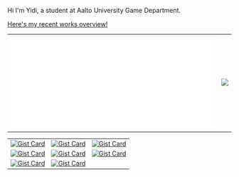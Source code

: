 <!-- ## Here's Yidi! -->

Hi I'm Yidi, a student at Aalto University Game Department.

[Here's my recent works overview!](https://maoyeedy.notion.site/Yidi-Mao-recent-works-overview-1e2ff91211db80849514c33400ccf5c7?pvs=4)


<!-- ![Maoyeedy's GitHub stats](https://github-readme-stats.vercel.app/api?username=Maoyeedy&custom_title=Github%20Stats&hide_rank=true&text_bold=false) -->

<!-- <img src="metrics.svg" width="50%" > -->
<table>
  <tr>
    <td>
      <a href="">
      <img src="metrics.plugin.isocalendar.half.svg" width="100%"/>
      </a>
    </td>
    <td>
      <a href="">
      <img src="https://github-readme-stats.vercel.app/api/wakatime?username=Yidi&api_domain=www.maoyeedy.com&custom_title=Wakapi%20Weekly%20Stats&hide=unknown,reg,asmdef&langs_count=10&layout=compact&hide_border=true" width="100%"/>
      <!-- <img src="metrics.plugin.wakatime.svg" width="100%"/> -->
      </a>
    </td>
  </tr>
  <!-- <tr>
    <td>
      <a href="https://github.com/anuraghazra/github-readme-stats">
      <img align="center" src="https://github-readme-stats.vercel.app/api/pin/?username=anuraghazra&repo=github-readme-stats&hide_border=true" width="100%"/>
      </a>
    </td>
    <td>
    <a href="https://github.com/anuraghazra/convoychat">
      <img align="center" src="https://github-readme-stats.vercel.app/api/pin/?username=anuraghazra&repo=convoychat&hide_border=true" width="100%"/>
    </a>
    </td>
  </tr> -->
</table>

<table width="100%">
  <tbody>
    <tr>
      <td><a href="https://gist.github.com/Maoyeedy/0b372fc60cbe6a9f138841946652d30c"><img src="https://github-readme-stats.vercel.app/api/gist?id=0b372fc60cbe6a9f138841946652d30c" alt="Gist Card"/></a></td>
      <td><a href="https://gist.github.com/Maoyeedy/48745760573afe5ceadc068fc3a37ecb"><img src="https://github-readme-stats.vercel.app/api/gist?id=48745760573afe5ceadc068fc3a37ecb" alt="Gist Card"/></a></td>
      <td><a href="https://gist.github.com/Maoyeedy/a8d66b314dfe671a6a9336eb4a2d15ef"><img src="https://github-readme-stats.vercel.app/api/gist?id=a8d66b314dfe671a6a9336eb4a2d15ef" alt="Gist Card"/></a></td>
    </tr>
    <tr>
      <td><a href="https://gist.github.com/Maoyeedy/6e16e18ee3d9b31d657a972e87c3debf"><img src="https://github-readme-stats.vercel.app/api/gist?id=6e16e18ee3d9b31d657a972e87c3debf" alt="Gist Card"/></a></td>
      <td><a href="https://gist.com/Maoyeedy/77551790e17397090b7268795654d3cf"><img src="https://github-readme-stats.vercel.app/api/gist?id=77551790e17397090b7268795654d3cf" alt="Gist Card"/></a></td>
      <td><a href="https://gist.github.com/Maoyeedy/756d993b533e50265df4b581b238a39f"><img src="https://github-readme-stats.vercel.app/api/gist?id=756d993b533e50265df4b581b238a39f" alt="Gist Card"/></a></td>
    </tr>
    <tr>
      <td><a href="https://gist.github.com/Maoyeedy/f2e480747cb9a583de471cae4bf2bbf5"><img src="https://github-readme-stats.vercel.app/api/gist?id=f2e480747cb9a583de471cae4bf2bbf5" alt="Gist Card"/></a></td>
      <td><a href="https://gist.github.com/Maoyeedy/3fce9550261e088d2c736b1d13954718"><img src="https://github-readme-stats.vercel.app/api/gist?id=3fce9550261e088d2c736b1d13954718" alt="Gist Card"/></a></td>
      <td></td>
    </tr>
  </tbody>
</table>
